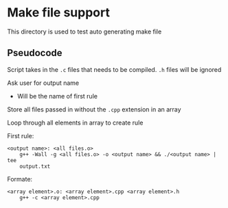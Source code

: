 # Make file support

This directory is used to test auto generating make file

## Pseudocode 

Script takes in the `.c` files that needs to be compiled. `.h` files will be ignored

Ask user for output name
  - Will be the name of first rule

Store all files passed in without the `.cpp` extension in an array

Loop through all elements in array to create rule

First rule:

```text
<output name>: <all files.o>
    g++ -Wall -g <all files.o> -o <output name> && ./<output name> | tee
    output.txt
```


Formate:

```
<array element>.o: <array element>.cpp <array element>.h
    g++ -c <array element>.cpp
```

